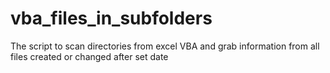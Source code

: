 # vba_files_in_subfolders
The script to scan directories from excel VBA and grab information from all files created or changed after set date
